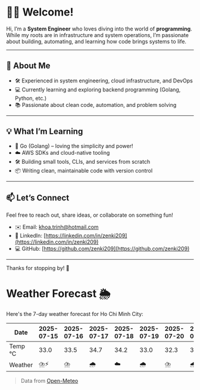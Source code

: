 # 👨‍💻 Welcome!

Hi, I’m a **System Engineer** who loves diving into the world of **programming**. While my roots are in infrastructure and system operations, I’m passionate about building, automating, and learning how code brings systems to life.

---

## 🚀 About Me

- 🛠️ Experienced in system engineering, cloud infrastructure, and DevOps
- 💻 Currently learning and exploring backend programming (Golang, Python, etc.)
- 📚 Passionate about clean code, automation, and problem solving

---

## 💡 What I’m Learning

- 🧠 Go (Golang) – loving the simplicity and power!
- ☁️ AWS SDKs and cloud-native tooling
- 🛠️ Building small tools, CLIs, and services from scratch
- 📦 Writing clean, maintainable code with version control

---

## 📫 Let’s Connect

Feel free to reach out, share ideas, or collaborate on something fun!

- ✉️ Email: khoa.trinh@hotmail.com
- 🔗 LinkedIn: [https://linkedin.com/in/zenki209](https://linkedin.com/in/zenki209)  
- 💻 GitHub: [https://github.com/zenki209](https://github.com/zenki209)

---

Thanks for stopping by! 🌱


# Weather Forecast 🌦️

Here's the 7-day weather forecast for Ho Chi Minh City:

| Date     | 2025-07-15 | 2025-07-16 | 2025-07-17 | 2025-07-18 | 2025-07-19 | 2025-07-20 | 2025-07-21 |
| -------- | ---------- | ---------- | ---------- | ---------- | ---------- | ---------- | ---------- |
| Temp °C  | 33.0       | 33.5       | 34.7       | 34.2       | 33.0       | 32.3       | 32.1       |
| Weather  | ⛈️⚡        | ⛈️         | 🌧️         | ☁️         | 🌧️         | ⛈️         | 🌧️         |


> Data from [Open-Meteo](https://open-meteo.com)